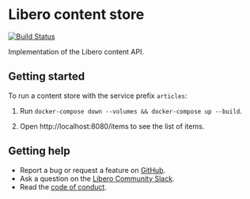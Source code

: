 Libero content store
====================

[![Build Status](https://travis-ci.com/libero/content-store.svg?branch=master)](https://travis-ci.com/libero/content-store)

Implementation of the Libero content API.

Getting started
---------------

To run a content store with the service prefix `articles`:

1. Run `docker-compose down --volumes && docker-compose up --build`.

2. Open http://localhost:8080/items to see the list of items.

Getting help
------------

- Report a bug or request a feature on [GitHub](https://github.com/libero/libero/issues/new/choose).
- Ask a question on the [Libero Community Slack](https://libero.pub/join-slack).
- Read the [code of conduct](https://libero.pub/code-of-conduct).
